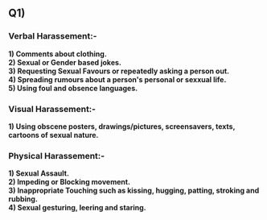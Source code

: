 
## Q1)
### Verbal Harassement:-
**1) Comments about clothing.** <br>
**2) Sexual or Gender based jokes.** <br>
**3) Requesting Sexual Favours or repeatedly asking a person out.** <br>
**4) Spreading rumours about a person's personal or sexxual life.** <br>
**5) Using foul and obsence languages.** <br>

### Visual Harassement:-
**1) Using obscene posters, drawings/pictures, screensavers, texts, cartoons of sexual nature.** <br>

### Physical Harassement:-
**1) Sexual Assault.** <br>
**2) Impeding or Blocking movement.** <br>
**3) Inappropriate Touching such as kissing, hugging, patting, stroking and rubbing.** <br>
**4) Sexual gesturing, leering and staring.** <br>
